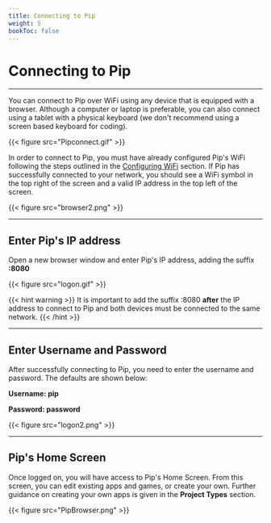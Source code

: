 ```yaml
---
title: Connecting to Pip
weight: 5
bookToc: false
---
```


# Connecting to Pip

---

You can connect to Pip over WiFi using any device that is equipped with a browser. Although a computer or laptop is preferable, you can also connect using a tablet with a physical keyboard (we don't recommend using a screen based keyboard for coding).

{{< figure src="Pipconnect.gif" >}}

In order to connect to Pip, you must have already configured Pip's WiFi following the steps outlined in the [Configuring WiFi](/docs/getting-started/configuring-wifi/) section. If Pip has successfully connected to your network, you should see a WiFi symbol in the top right of the screen and a valid IP address in the top left of the screen.

{{< figure src="browser2.png" >}}

---

## Enter Pip's IP address

Open a new browser window and enter Pip's IP address, adding the suffix **:8080**

{{< figure src="logon.gif" >}}

{{< hint warning >}}
It is important to add the suffix :8080 **after** the IP address to connect to Pip and both devices must be connected to the same network.
{{< /hint >}}

---
## Enter Username and Password

After successfully connecting to Pip, you need to enter the username and password. The defaults are shown below:

**Username: pip**

**Password: password**

{{< figure src="logon2.png" >}}

---

## Pip's Home Screen

Once logged on, you will have access to Pip's Home Screen. From this screen, you can edit existing apps and games, or create your own. Further guidance on creating your own apps is given in the **Project Types** section.

{{< figure src="PipBrowser.png" >}}
